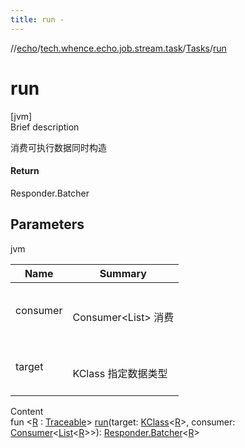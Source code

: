 ```yaml
---
title: run -
---
```

//[echo](../../index.md)/[tech.whence.echo.job.stream.task](../index.md)/[Tasks](index.md)/[run](run.md)



# run  
[jvm]  
Brief description  


消费可执行数据同时构造



#### Return  


Responder.Batcher<R>



## Parameters  
  
jvm  
  
|  Name|  Summary| 
|---|---|
| consumer| <br><br>Consumer<List<R>> 消费<br><br>
| target| <br><br>KClass<R> 指定数据类型<br><br>
  
  
Content  
fun <[R](run.md) : [Traceable](../../tech.whence.echo.job/-traceable/index.md)> [run](run.md)(target: [KClass](https://kotlinlang.org/api/latest/jvm/stdlib/kotlin.reflect/-k-class/index.html)<[R](run.md)>, consumer: [Consumer](../../tech.whence.echo.function/-consumer/index.md)<[List](https://kotlinlang.org/api/latest/jvm/stdlib/kotlin.collections/-list/index.html)<[R](run.md)>>): [Responder.Batcher](../-responder/-batcher/index.md)<[R](run.md)>  



